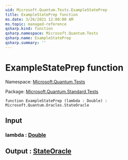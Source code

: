 ```yaml
---
uid: Microsoft.Quantum.Tests.ExampleStatePrep
title: ExampleStatePrep function
ms.date: 3/26/2021 12:00:00 AM
ms.topic: managed-reference
qsharp.kind: function
qsharp.namespace: Microsoft.Quantum.Tests
qsharp.name: ExampleStatePrep
qsharp.summary: ''
---
```


# ExampleStatePrep function

Namespace: [Microsoft.Quantum.Tests](xref:Microsoft.Quantum.Tests)

Package: [Microsoft.Quantum.Standard.Tests](https://nuget.org/packages/Microsoft.Quantum.Standard.Tests)




```qsharp
function ExampleStatePrep (lambda : Double) : Microsoft.Quantum.Oracles.StateOracle
```


## Input

### lambda : [Double](xref:microsoft.quantum.lang-ref.double)





## Output : [StateOracle](xref:Microsoft.Quantum.Oracles.StateOracle)

